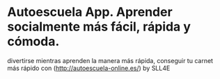 # Autoescuela App. Aprender socialmente más fácil, rápida y cómoda.

divertirse mientras aprenden la manera más rápida, conseguir tu carnet más rápido con (http://autoescuela-online.es/) by SLL4E